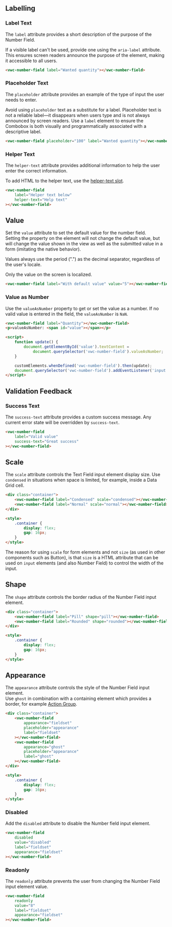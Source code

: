 ## Labelling

### Label Text

The `label` attribute provides a short description of the purpose of the Number Field.

<vwc-note connotation="information" icon="accessibility-line" headline="Accessibility Tip">
<p>If a visible label can't be used, provide one using the <nobr><code>aria-label</code></nobr> attribute. This ensures screen readers announce the purpose of the element, making it accessible to all users.</p>
</vwc-note>

```html preview
<vwc-number-field label="Wanted quantity"></vwc-number-field>
```

### Placeholder Text

The `placeholder` attribute provides an example of the type of input the user needs to enter.

<vwc-note connotation="information" icon="accessibility-line" headline="Accessibility Tip">
	<p>Avoid using <code>placeholder</code> text as a substitute for a label. Placeholder text is not a reliable label—it disappears when users type and is not always announced by screen readers. Use a <code>label</code> element to ensure the Combobox is both visually and programmatically associated with a descriptive label.</p>
</vwc-note>

```html preview
<vwc-number-field placeholder="100" label="Wanted quantity"></vwc-number-field>
```

### Helper Text

The `helper-text` attribute provides additional information to help the user enter the correct information.

To add HTML to the helper text, use the [helper-text slot](/components/number-field/code/#helper-text-slot).

```html preview
<vwc-number-field
	label="Helper text below"
	helper-text="Help text"
></vwc-number-field>
```

## Value

Set the `value` attribute to set the default value for the number field.  
Setting the property on the element will not change the default value, but will change the value shown in the view as well as the submitted value in a form (imitating the native behavior).

<vwc-note connotation="information" icon="info-line" headline="Values always use decimal separator">
<p>Values always use the period (".") as the decimal separator, regardless of the user's locale.
</p>
<p>Only the value on the screen is localized.
</p>
</vwc-note>

```html preview
<vwc-number-field label="With default value" value="5"></vwc-number-field>
```

### Value as Number

Use the `valueAsNumber` property to get or set the value as a number. If no valid value is entered in the field, the `valueAsNumber` is `NaN`.

```html preview locale-switcher
<vwc-number-field label="Quantity"></vwc-number-field>
<p>valueAsNumber: <span id="value"></span></p>

<script>
	function update() {
		document.getElementById('value').textContent =
			document.querySelector('vwc-number-field').valueAsNumber;
	}

	customElements.whenDefined('vwc-number-field').then(update);
	document.querySelector('vwc-number-field').addEventListener('input', update);
</script>
```

## Validation Feedback

### Success Text

The `success-text` attribute provides a custom success message. Any current error state will be overridden by `success-text`.

```html preview
<vwc-number-field
	label="Valid value"
	success-text="Great success"
></vwc-number-field>
```

## Scale

The `scale` attribute controls the Text Field input element display size.
Use `condensed` in situations when space is limited, for example, inside a Data Grid cell.

```html preview
<div class="container">
	<vwc-number-field label="Condensed" scale="condensed"></vwc-number-field>
	<vwc-number-field label="Normal" scale="normal"></vwc-number-field>
</div>

<style>
	.container {
		display: flex;
		gap: 16px;
	}
</style>
```

<vwc-note connotation="information" icon="info-line" headline="Scale instead of Size">
	<p>The reason for using <code>scale</code> for form elements and not <code>size</code> (as used in other components such as Button), is that <code>size</code> is a HTML attribute that can be used on <code>input</code> elements (and also Number Field) to control the width of the input.</p>
</vwc-note>

## Shape

The `shape` attribute controls the border radius of the Number Field input element.

```html preview
<div class="container">
	<vwc-number-field label="Pill" shape="pill"></vwc-number-field>
	<vwc-number-field label="Rounded" shape="rounded"></vwc-number-field>
</div>

<style>
	.container {
		display: flex;
		gap: 16px;
	}
</style>
```

## Appearance

The `appearance` attribute controls the style of the Number Field input element.<br />
Use `ghost` in combination with a containing element which provides a border, for example [Action Group](/components/action-group/).

```html preview
<div class="container">
	<vwc-number-field
		appearance="fieldset"
		placeholder="appearance"
		label="fieldset"
	></vwc-number-field>
	<vwc-number-field
		appearance="ghost"
		placeholder="appearance"
		label="ghost"
	></vwc-number-field>
</div>

<style>
	.container {
		display: flex;
		gap: 16px;
	}
</style>
```

### Disabled

Add the `disabled` attribute to disable the Number field input element.

```html preview
<vwc-number-field
	disabled
	value="disabled"
	label="fieldset"
	appearance="fieldset"
></vwc-number-field>
```

### Readonly

The `readonly` attribute prevents the user from changing the Number Field input element value.

```html preview
<vwc-number-field
	readonly
	value="8"
	label="fieldset"
	appearance="fieldset"
></vwc-number-field>
```
